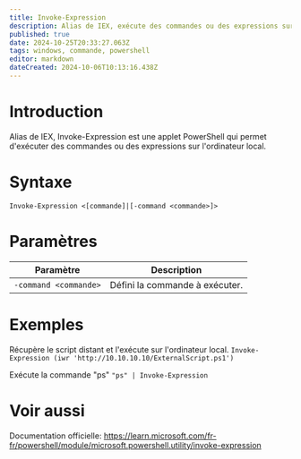 ```yaml
---
title: Invoke-Expression
description: Alias de IEX, exécute des commandes ou des expressions sur l'ordinateur local.
published: true
date: 2024-10-25T20:33:27.063Z
tags: windows, commande, powershell
editor: markdown
dateCreated: 2024-10-06T10:13:16.438Z
---
```


# Introduction

Alias de IEX, Invoke-Expression est une applet PowerShell qui permet d'exécuter des commandes ou des expressions sur l'ordinateur local.

# Syntaxe

`Invoke-Expression <[commande]|[-command <commande>]>`

# Paramètres

| Paramètre             | Description                    |
| --------------------- | ------------------------------ |
| `-command <commande>` | Défini la commande à exécuter. |

# Exemples

Récupère le script distant et l'exécute sur l'ordinateur local.
`Invoke-Expression (iwr 'http://10.10.10.10/ExternalScript.ps1')`

Exécute la commande "ps"
`"ps" | Invoke-Expression`

# Voir aussi

Documentation officielle:
https://learn.microsoft.com/fr-fr/powershell/module/microsoft.powershell.utility/invoke-expression
